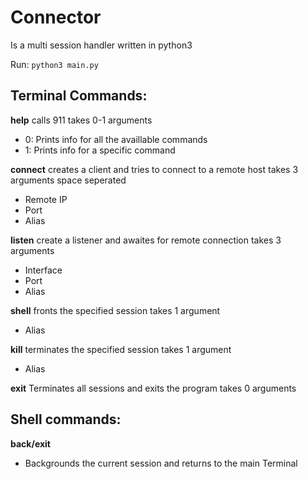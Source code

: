 # Connector
Is a multi session handler written in python3

Run: `python3 main.py`


## Terminal Commands: 

**help** 
calls 911
takes 0-1 arguments
- 0: Prints info for all the availlable commands
- 1: Prints info for a specific command

**connect** 
creates a client and tries to connect to a remote host
takes 3 arguments space seperated
- Remote IP
- Port
- Alias

**listen**
create a listener and awaites for remote connection
takes 3 arguments
- Interface
- Port
- Alias

**shell**
fronts the specified session
takes 1 argument
- Alias

**kill**
terminates the specified session
takes 1 argument
- Alias

**exit**
Terminates all sessions and exits the program
takes 0 arguments

## Shell commands:

**back/exit**
- Backgrounds the current session and returns to the main Terminal

